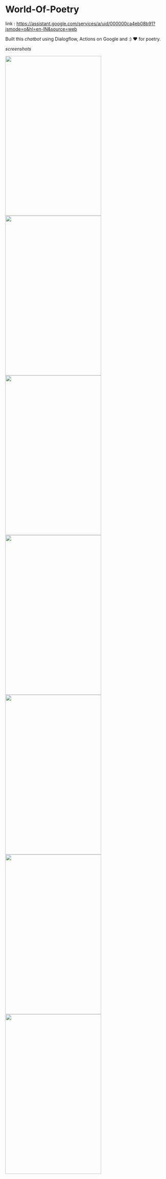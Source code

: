 # World-Of-Poetry
link : https://assistant.google.com/services/a/uid/000000ca4eb08b91?jsmode=o&hl=en-IN&source=web

Built this *chatbot* using Dialogflow, Actions on Google and :) ❤️ for poetry.

*screenshots*

<img src="https://github.com/anmolkaur18/World-Of-Poetry/blob/master/Screenshots/20200411_130725.jpg" width="300px" height ="500px">
<img src="https://github.com/anmolkaur18/World-Of-Poetry/blob/master/Screenshots/20200411_130959.jpg" width="300px" height ="500px"><img src="https://github.com/anmolkaur18/World-Of-Poetry/blob/master/Screenshots/20200411_130947.jpg" width="300px" height ="500px">
<img src="https://github.com/anmolkaur18/World-Of-Poetry/blob/master/Screenshots/20200411_130834.jpg" width="300px" height ="500px">

<img src="https://github.com/anmolkaur18/World-Of-Poetry/blob/master/Screenshots/20200411_130824.jpg" width="300px" height ="500px">
<img src="https://github.com/anmolkaur18/World-Of-Poetry/blob/master/Screenshots/20200411_130816.jpg" width="300px" height ="500px">
<img src="https://github.com/anmolkaur18/World-Of-Poetry/blob/master/Screenshots/20200411_130758.jpg" width="300px" height ="500px">

